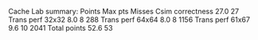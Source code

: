 Cache Lab summary:
                        Points   Max pts      Misses
Csim correctness          27.0        27
Trans perf 32x32           8.0         8         288
Trans perf 64x64           8.0         8        1156
Trans perf 61x67           9.6        10        2041
          Total points    52.6        53